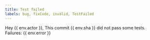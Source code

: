 ```yaml
---
title: Test failed
labels: bug, fixCode, invalid, TestFailed
---
```

Hey {{ env.actor }}, This commit {{ env.sha }} did not pass some tests.
Failures:
{{ env.error }}
    

